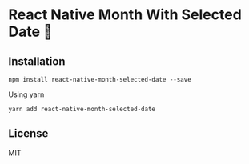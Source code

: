 # React Native Month With Selected Date 📆


## Installation

```console
npm install react-native-month-selected-date --save
```

Using yarn

```console
yarn add react-native-month-selected-date
```


## License

MIT
